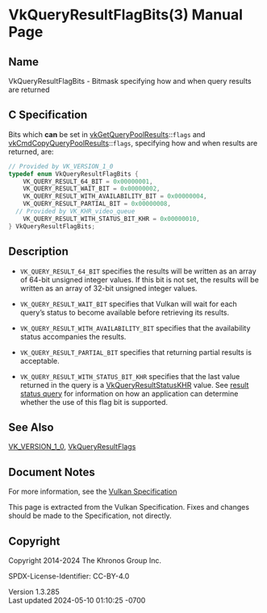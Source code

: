# VkQueryResultFlagBits(3) Manual Page

## Name

VkQueryResultFlagBits - Bitmask specifying how and when query results
are returned



## <a href="#_c_specification" class="anchor"></a>C Specification

Bits which **can** be set in
[vkGetQueryPoolResults](https://registry.khronos.org/vulkan/specs/1.3-extensions/man/html/vkGetQueryPoolResults.html)::`flags` and
[vkCmdCopyQueryPoolResults](https://registry.khronos.org/vulkan/specs/1.3-extensions/man/html/vkCmdCopyQueryPoolResults.html)::`flags`,
specifying how and when results are returned, are:

``` c
// Provided by VK_VERSION_1_0
typedef enum VkQueryResultFlagBits {
    VK_QUERY_RESULT_64_BIT = 0x00000001,
    VK_QUERY_RESULT_WAIT_BIT = 0x00000002,
    VK_QUERY_RESULT_WITH_AVAILABILITY_BIT = 0x00000004,
    VK_QUERY_RESULT_PARTIAL_BIT = 0x00000008,
  // Provided by VK_KHR_video_queue
    VK_QUERY_RESULT_WITH_STATUS_BIT_KHR = 0x00000010,
} VkQueryResultFlagBits;
```

## <a href="#_description" class="anchor"></a>Description

- `VK_QUERY_RESULT_64_BIT` specifies the results will be written as an
  array of 64-bit unsigned integer values. If this bit is not set, the
  results will be written as an array of 32-bit unsigned integer values.

- `VK_QUERY_RESULT_WAIT_BIT` specifies that Vulkan will wait for each
  query’s status to become available before retrieving its results.

- `VK_QUERY_RESULT_WITH_AVAILABILITY_BIT` specifies that the
  availability status accompanies the results.

- `VK_QUERY_RESULT_PARTIAL_BIT` specifies that returning partial results
  is acceptable.

- `VK_QUERY_RESULT_WITH_STATUS_BIT_KHR` specifies that the last value
  returned in the query is a
  [VkQueryResultStatusKHR](https://registry.khronos.org/vulkan/specs/1.3-extensions/man/html/VkQueryResultStatusKHR.html) value. See <a
  href="https://registry.khronos.org/vulkan/specs/1.3-extensions/html/vkspec.html#queries-result-status-only"
  target="_blank" rel="noopener">result status query</a> for information
  on how an application can determine whether the use of this flag bit
  is supported.

## <a href="#_see_also" class="anchor"></a>See Also

[VK_VERSION_1_0](https://registry.khronos.org/vulkan/specs/1.3-extensions/man/html/VK_VERSION_1_0.html),
[VkQueryResultFlags](https://registry.khronos.org/vulkan/specs/1.3-extensions/man/html/VkQueryResultFlags.html)

## <a href="#_document_notes" class="anchor"></a>Document Notes

For more information, see the <a
href="https://registry.khronos.org/vulkan/specs/1.3-extensions/html/vkspec.html#VkQueryResultFlagBits"
target="_blank" rel="noopener">Vulkan Specification</a>

This page is extracted from the Vulkan Specification. Fixes and changes
should be made to the Specification, not directly.

## <a href="#_copyright" class="anchor"></a>Copyright

Copyright 2014-2024 The Khronos Group Inc.

SPDX-License-Identifier: CC-BY-4.0

Version 1.3.285  
Last updated 2024-05-10 01:10:25 -0700
